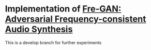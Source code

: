 # Implementation of [Fre-GAN: Adversarial Frequency-consistent Audio Synthesis](https://arxiv.org/pdf/2106.02297.pdf)

This is a develop branch for further experiments 

